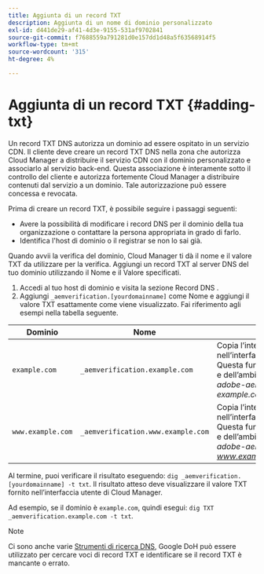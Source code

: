 ```yaml
---
title: Aggiunta di un record TXT
description: Aggiunta di un nome di dominio personalizzato
exl-id: d441de29-af41-4d3e-9155-531af9702841
source-git-commit: f7688559a791281d0e157dd1d48a5f63568914f5
workflow-type: tm+mt
source-wordcount: '315'
ht-degree: 4%

---
```


# Aggiunta di un record TXT {#adding-txt}

Un record TXT DNS autorizza un dominio ad essere ospitato in un servizio CDN. Il cliente deve creare un record TXT DNS nella zona che autorizza Cloud Manager a distribuire il servizio CDN con il dominio personalizzato e associarlo al servizio back-end. Questa associazione è interamente sotto il controllo del cliente e autorizza fortemente Cloud Manager a distribuire contenuti dal servizio a un dominio. Tale autorizzazione può essere concessa e revocata.

Prima di creare un record TXT, è possibile seguire i passaggi seguenti:

* Avere la possibilità di modificare i record DNS per il dominio della tua organizzazione o contattare la persona appropriata in grado di farlo.
* Identifica l&#39;host di dominio o il registrar se non lo sai già.

Quando avvii la verifica del dominio, Cloud Manager ti dà il nome e il valore TXT da utilizzare per la verifica. Aggiungi un record TXT al server DNS del tuo dominio utilizzando il Nome e il Valore specificati.

1. Accedi al tuo host di dominio e visita la sezione Record DNS .
1. Aggiungi `_aemverification.[yourdomainname]` come Nome e aggiungi il valore TXT esattamente come viene visualizzato.
Fai riferimento agli esempi nella tabella seguente.

| Dominio | Nome | Valore TXT |
|--- |--- |---|
| `example.com` | `_aemverification.example.com` | Copia l’intero valore visualizzato nell’interfaccia utente di Cloud Manager. Questa funzione è specifica del dominio e dell’ambiente. Ad esempio:<br>*adobe-aem-verify=<br>example.com/[programma]/[env]/..* |
| `www.example.com` | `_aemverification.www.example.com` | Copia l’intero valore visualizzato nell’interfaccia utente di Cloud Manager. Questa funzione è specifica del dominio e dell’ambiente. Ad esempio:<br>*adobe-aem-verify=<br>www.example.com[programma]/[env]/..* |

Al termine, puoi verificare il risultato eseguendo: `dig _aemverification.[yourdomainname] -t txt`.
Il risultato atteso deve visualizzare il valore TXT fornito nell’interfaccia utente di Cloud Manager.

Ad esempio, se il dominio è `example.com`, quindi esegui: `dig TXT _aemverification.example.com -t txt`.

>[!NOTE]
>Ci sono anche varie [Strumenti di ricerca DNS](https://www.ultratools.com/tools/dnsLookup), Google DoH può essere utilizzato per cercare voci di record TXT e identificare se il record TXT è mancante o errato.
